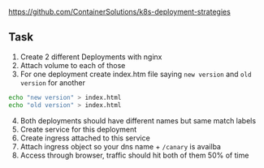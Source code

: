 

https://github.com/ContainerSolutions/k8s-deployment-strategies


## Task

1. Create 2 different Deployments with nginx
2. Attach volume to each of those
3. For one deployment create index.htm file saying `new version` and `old version` for another 
```sh
echo "new version" > index.html
echo "old version" > index.html
```
4. Both deployments should have different names but same match labels
5. Create service for this deployment
6. Create ingress attached to this service
7. Attach ingress object so your dns name + `/canary` is availba
8. Access through browser, traffic should hit both of them 50% of time